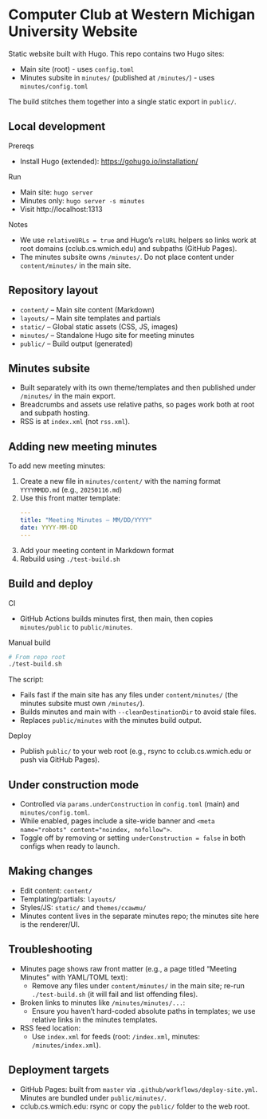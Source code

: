 # Computer Club at Western Michigan University Website

Static website built with Hugo. This repo contains two Hugo sites:
- Main site (root) - uses `config.toml`
- Minutes subsite in `minutes/` (published at `/minutes/`) - uses `minutes/config.toml`

The build stitches them together into a single static export in `public/`.

## Local development

Prereqs
- Install Hugo (extended): https://gohugo.io/installation/

Run
- Main site: `hugo server`
- Minutes only: `hugo server -s minutes`
- Visit http://localhost:1313

Notes
- We use `relativeURLs = true` and Hugo’s `relURL` helpers so links work at root domains (cclub.cs.wmich.edu) and subpaths (GitHub Pages).
- The minutes subsite owns `/minutes/`. Do not place content under `content/minutes/` in the main site.

## Repository layout

- `content/` – Main site content (Markdown)
- `layouts/` – Main site templates and partials
- `static/` – Global static assets (CSS, JS, images)
- `minutes/` – Standalone Hugo site for meeting minutes
- `public/` – Build output (generated)

## Minutes subsite

- Built separately with its own theme/templates and then published under `/minutes/` in the main export.
- Breadcrumbs and assets use relative paths, so pages work both at root and subpath hosting.
- RSS is at `index.xml` (not `rss.xml`).

## Adding new meeting minutes

To add new meeting minutes:

1. Create a new file in `minutes/content/` with the naming format `YYYYMMDD.md` (e.g., `20250116.md`)
2. Use this front matter template:
   ```yaml
   ---
   title: "Meeting Minutes – MM/DD/YYYY"
   date: YYYY-MM-DD
   ---
   ```
3. Add your meeting content in Markdown format
4. Rebuild using `./test-build.sh`

## Build and deploy

CI
- GitHub Actions builds minutes first, then main, then copies `minutes/public` to `public/minutes`.

Manual build
```bash
# From repo root
./test-build.sh
```
The script:
- Fails fast if the main site has any files under `content/minutes/` (the minutes subsite must own `/minutes/`).
- Builds minutes and main with `--cleanDestinationDir` to avoid stale files.
- Replaces `public/minutes` with the minutes build output.

Deploy
- Publish `public/` to your web root (e.g., rsync to cclub.cs.wmich.edu or push via GitHub Pages).

## Under construction mode

- Controlled via `params.underConstruction` in `config.toml` (main) and `minutes/config.toml`.
- While enabled, pages include a site-wide banner and `<meta name="robots" content="noindex, nofollow">`.
- Toggle off by removing or setting `underConstruction = false` in both configs when ready to launch.

## Making changes

- Edit content: `content/`
- Templating/partials: `layouts/`
- Styles/JS: `static/` and `themes/ccawmu/`
- Minutes content lives in the separate minutes repo; the minutes site here is the renderer/UI.

## Troubleshooting

- Minutes page shows raw front matter (e.g., a page titled “Meeting Minutes” with YAML/TOML text):
	- Remove any files under `content/minutes/` in the main site; re-run `./test-build.sh` (it will fail and list offending files).
- Broken links to minutes like `/minutes/minutes/...`:
	- Ensure you haven’t hard-coded absolute paths in templates; we use relative links in the minutes templates.
- RSS feed location:
	- Use `index.xml` for feeds (root: `/index.xml`, minutes: `/minutes/index.xml`).

## Deployment targets

- GitHub Pages: built from `master` via `.github/workflows/deploy-site.yml`. Minutes are bundled under `public/minutes/`.
- cclub.cs.wmich.edu: rsync or copy the `public/` folder to the web root.


